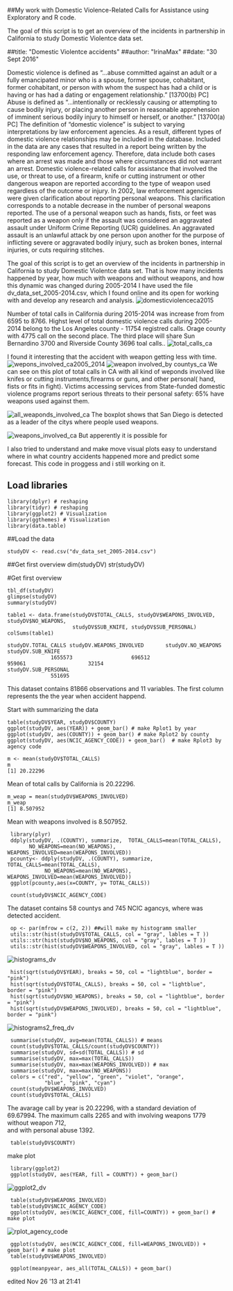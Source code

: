 ##My work with Domestic Violence-Related Calls for Assistance using Exploratory and R code.

 The goal of this script is to get an overview of the incidents in partnership in California to study Domestic Violentce data set. 

##title: "Domestic Violentce accidents"
##author: "IrinaMax"
##date: "30 Sept 2016"

 Domestic violence is defined as “...abuse committed against an adult or a fully emancipated minor who is a spouse, former spouse, cohabitant, former cohabitant, or person with whom the suspect has had a child or is having or has had a dating or engagement relationship.” [13700(b) PC]
 Abuse is defined as “...intentionally or recklessly causing or attempting to cause bodily injury, or placing another person in reasonable apprehension of imminent serious bodily injury to himself or herself, or another.” [13700(a) PC]
 The definition of “domestic violence” is subject to varying interpretations by law enforcement agencies. As a result, different types of domestic violence relationships may be included in the database.
 Included in the data are any cases that resulted in a report being written by the responding law enforcement agency. Therefore, data include both cases where an arrest was made and those where circumstances did not warrant an arrest.
Domestic violence-related calls for assistance that involved the use, or threat to use, of a firearm, knife or cutting instrument or other dangerous weapon are reported according to the type of weapon used regardless of the outcome or injury.
 In 2002, law enforcement agencies were given clarification about reporting personal weapons. This clarification corresponds to a notable decrease in the number of personal weapons reported. The use of a personal weapon such as hands, fists, or feet was reported as a weapon only if the assault was considered an aggravated assault under Uniform Crime Reporting (UCR) guidelines. An aggravated assault is an unlawful attack by one person upon another for the purpose of inflicting severe or aggravated bodily injury, such as broken bones, internal injuries, or cuts requiring stitches.


  
  The goal of this script is to get an overview of the incidents in partnership in California
to study Domestic Violentce data set. That is how many incidents happened by year, 
how much with weapons and without weapons, and how this dynamic was changed during 2005-2014
I have used the file dv_data_set_2005-2014.csv, which I found online and its open for 
working with and develop any research and analysis.
![domesticviolenceca2015](https://cloud.githubusercontent.com/assets/16123495/20820260/c48f15da-b7ee-11e6-8211-2b50c4e3cfd9.png)

Number of total calls in California during 2015-2014 was increase from  from 6595 to 8766.
Highst level of total domestic violence calls during 2005-2014 belong to the Los Angeles county - 11754 registred calls. Orage county with 4775 call on the second place. The third place will share Sun Bernardino 3700 and Riverside County 3696 toal calls..
![total_calls_ca](https://cloud.githubusercontent.com/assets/16123495/20820458/21c38802-b7f0-11e6-976c-4cd30b7c4f01.png)

I found it interesting that the accident with weapon getting less with time. 
![wepons_involved_ca2005_2014](https://cloud.githubusercontent.com/assets/16123495/20821722/bc3e9008-b7f9-11e6-8da7-3d0afa2c7624.png)
![weapon involved_by countys_ca](https://cloud.githubusercontent.com/assets/16123495/20822485/ec90dabc-b7ff-11e6-8e7c-cb00b235288b.png)
We can see on this plot of total calls in CA with all kind of weponds involved like knifes or cutting instruments,firearms or guns, and other personal( hand, fists or fits in fight).
Victims accessing services from State-funded domestic violence programs report serious threats to
their personal safety: 65% have weapons used against them.

![all_weaponds_involved_ca](https://cloud.githubusercontent.com/assets/16123495/20825131/faa6b07e-b816-11e6-9232-0716b9b92b69.png)
The boxplot shows that San Diego is detected as a leader of the citys where people used weapons.

![weapons_involved_ca](https://cloud.githubusercontent.com/assets/16123495/20820465/2ae45010-b7f0-11e6-869a-8e0062c82aad.png)
But apperently it is possible for

I also tried to understand  and make move visual plots easy to understand where 
in what country accidents happened more and predict some forecast. This code 
in proggess and i still working on it. 

  
  ##  Load libraries

    library(dplyr) # reshaping
    library(tidyr) # reshaping
    library(ggplot2) # Visualization
    library(ggthemes) # Visualization
    library(data.table)
  ##Load the data

    studyDV <- read.csv("dv_data_set_2005-2014.csv")
  ##Get first overview
    dim(studyDV)
    str(studyDV)

   #Get first overview

    tbl_df(studyDV)
    glimpse(studyDV)
    summary(studyDV)

    table1 <- data.frame(studyDV$TOTAL_CALLS, studyDV$WEAPONS_INVOLVED, studyDV$NO_WEAPONS,
                         studyDV$SUB_KNIFE, studyDV$SUB_PERSONAL)      
    colSums(table1)
    
    studyDV.TOTAL_CALLS studyDV.WEAPONS_INVOLVED       studyDV.NO_WEAPONS        studyDV.SUB_KNIFE
                  1655573                   696512                   959061                    32154 
    studyDV.SUB_PERSONAL 
                  551695 


This dataset contains 81866 observations and 11 variables. 
The first column represents the the year when accident happend.

Start with summarizing the data

    table(studyDV$YEAR, studyDV$COUNTY)
    ggplot(studyDV, aes(YEAR)) + geom_bar() # make Rplot1 by year
    ggplot(studyDV, aes(COUNTY)) + geom_bar() # make Rplot2 by county
    ggplot(studyDV, aes(NCIC_AGENCY_CODE)) + geom_bar()  # make Rplot3 by agency code

    m <- mean(studyDV$TOTAL_CALLS)
    m
    [1] 20.22296
Mean of total calls by California is 20.22296.
    
    m_weap = mean(studyDV$WEAPONS_INVOLVED)
    m_weap
    [1] 8.507952
Mean with weapons involved is 8.507952.    


     library(plyr)
     ddply(studyDV, .(COUNTY), summarize,  TOTAL_CALLS=mean(TOTAL_CALLS), 
           NO_WEAPONS=mean(NO_WEAPONS), WEAPONS_INVOLVED=mean(WEAPONS_INVOLVED))
     pcounty<- ddply(studyDV, .(COUNTY), summarize,  TOTAL_CALLS=mean(TOTAL_CALLS), 
                NO_WEAPONS=mean(NO_WEAPONS), WEAPONS_INVOLVED=mean(WEAPONS_INVOLVED))
     ggplot(pcounty,aes(x=COUNTY, y= TOTAL_CALLS))

     count(studyDV$NCIC_AGENCY_CODE)
The dataset contains 58 countys and 745 NCIC agancys, where was detected accident.

     op <- par(mfrow = c(2, 2)) ##will make my histogramm smaller
     utils::str(hist(studyDV$TOTAL_CALLS, col = "gray", lables = T ))
     utils::str(hist(studyDV$NO_WEAPONS, col = "gray", lables = T ))
     utils::str(hist(studyDV$WEAPONS_INVOLVED, col = "gray", lables = T ))
![histograms_dv](https://cloud.githubusercontent.com/assets/16123495/20827044/0dde1b70-b824-11e6-8177-dae31f41126a.png)     

     hist(sqrt(studyDV$YEAR), breaks = 50, col = "lightblue", border = "pink")
     hist(sqrt(studyDV$TOTAL_CALLS), breaks = 50, col = "lightblue", border = "pink")
     hist(sqrt(studyDV$NO_WEAPONS), breaks = 50, col = "lightblue", border = "pink") 
     hist(sqrt(studyDV$WEAPONS_INVOLVED), breaks = 50, col = "lightblue", border = "pink")
![histograms2_freq_dv](https://cloud.githubusercontent.com/assets/16123495/20827047/116d0b98-b824-11e6-94d8-166e3ccaf497.png)     


     summarise(studyDV, avg=mean(TOTAL_CALLS)) # means
     count(studyDV$TOTAL_CALLS/count(studyDV$COUNTY))
     summarise(studyDV, sd=sd(TOTAL_CALLS)) # sd
     summarise(studyDV, max=max(TOTAL_CALLS))
     summarise(studyDV, max=max(WEAPONS_INVOLVED)) # max
     summarise(studyDV, max=max(NO_WEAPONS))
     colors = c("red", "yellow", "green", "violet", "orange", 
                "blue", "pink", "cyan")
     count(studyDV$WEAPONS_INVOLVED)
     count(studyDV$TOTAL_CALLS)

The avarage call by year is 20.22296, with a standard deviation of 69.67994.
The  maximum calls  2265 and with involving weapons 1779 without weapon 712,\
and with personal abuse 1392.

     table(studyDV$COUNTY)
 make plot

     library(ggplot2)
     ggplot(studyDV, aes(YEAR, fill = COUNTY)) + geom_bar()
![ggplot2_dv](https://cloud.githubusercontent.com/assets/16123495/20827078/43555c5a-b824-11e6-9ff8-7740b2f16403.png)     

     table(studyDV$WEAPONS_INVOLVED)
     table(studyDV$NCIC_AGENCY_CODE)
     ggplot(studyDV, aes(NCIC_AGENCY_CODE, fill=COUNTY)) + geom_bar() # make plot
![rplot_agency_code](https://cloud.githubusercontent.com/assets/16123495/20827254/9b517f64-b825-11e6-8ad0-f786db58141b.png)

     ggplot(studyDV, aes(NCIC_AGENCY_CODE, fill=WEAPONS_INVOLVED)) + geom_bar() # make plot
     table(studyDV$WEAPONS_INVOLVED)

     ggplot(meanpyear, aes_all(TOTAL_CALLS)) + geom_bar()

edited Nov 26 '13 at 21:41
